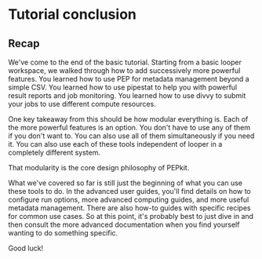 # Tutorial conclusion

## Recap

We've come to the end of the basic tutorial.
Starting from a basic looper workspace, we walked through how to add successively more powerful features.
You learned how to use PEP for metadata management beyond a simple CSV.
You learned how to use pipestat to help you with powerful result reports and job monitoring.
You learned how to use divvy to submit your jobs to use different compute resources.

One key takeaway from this should be how modular everything is.
Each of the more powerful features is an option. 
You don't have to use any of them if you don't want to.
You can also use all of them simultaneously if you need it.
You can also use each of these tools independent of looper in a completely different system.

That modularity is the core design philosophy of PEPkit.

What we've covered so far is still just the beginning of what you can use these tools to do. 
In the advanced user guides, you'll find details on how to configure run options, more advanced computing guides, and more useful metadata management.
There are also how-to guides with specific recipes for common use cases.
So at this point, it's probably best to just dive in and then consult the more advanced documentation when you find yourself wanting to do something specific.

Good luck!

